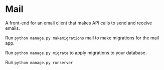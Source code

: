 # Mail

A front-end for an email client that makes API calls to send and receive emails.

Run `python manage.py makemigrations` mail to make migrations for the mail app.

Run `python manage.py migrate` to apply migrations to your database.

Run `python manage.py runserver`

